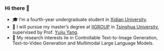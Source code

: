 



### Hi there 👋

- 🎓 I’m a fourth-year undergraduate student in [Xidian University](https://www.xidian.edu.cn/).
- 🌱 I will pursue my master’s degree at [IIGROUP](https://sites.google.com/view/iigroup-thu/home) in [Tsinghua University](https://www.tsinghua.edu.cn/), supervised by Prof. [Yujiu Yang](https://scholar.google.com/citations?hl=zh-CN&user=4gH3sxsAAAAJ&view_op=list_works).
- 🔭 My research interests lie in Controllable Text-to-Image Generation, Text-to-Video Generation and Multimodal Large Language Models.



<!--
**Cominclip/Cominclip** is a ✨ _special_ ✨ repository because its `README.md` (this file) appears on your GitHub profile.



<img align="right" src="https://github-readme-stats.vercel.app/api?username=Cominclip&show_icons=true&theme=swift&hide_title=true" />

Here are some ideas to get you started:

- 🔭 I’m currently working on ...
- 🌱 I’m currently learning ...
- 👯 I’m looking to collaborate on ...
- 🤔 I’m looking for help with ...
- 💬 Ask me about ...
- 📫 How to reach me: ...
- 😄 Pronouns: ...
- ⚡ Fun fact: ...
-->
